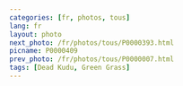 ```yaml
---
categories: [fr, photos, tous]
lang: fr
layout: photo
next_photo: /fr/photos/tous/P0000393.html
picname: P0000409
prev_photo: /fr/photos/tous/P0000007.html
tags: [Dead Kudu, Green Grass]
---
```

